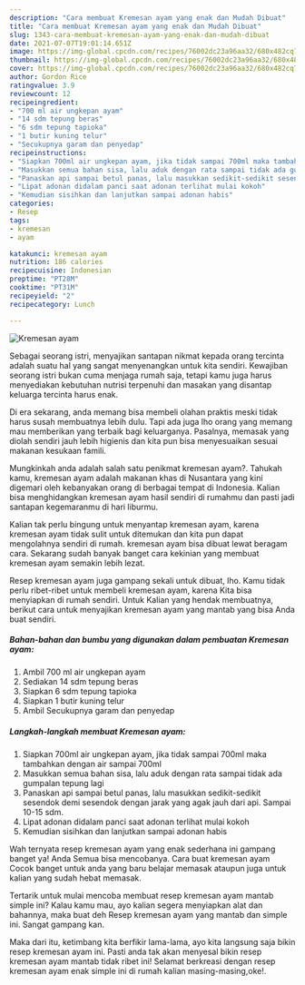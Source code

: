 ```yaml
---
description: "Cara membuat Kremesan ayam yang enak dan Mudah Dibuat"
title: "Cara membuat Kremesan ayam yang enak dan Mudah Dibuat"
slug: 1343-cara-membuat-kremesan-ayam-yang-enak-dan-mudah-dibuat
date: 2021-07-07T19:01:14.651Z
image: https://img-global.cpcdn.com/recipes/76002dc23a96aa32/680x482cq70/kremesan-ayam-foto-resep-utama.jpg
thumbnail: https://img-global.cpcdn.com/recipes/76002dc23a96aa32/680x482cq70/kremesan-ayam-foto-resep-utama.jpg
cover: https://img-global.cpcdn.com/recipes/76002dc23a96aa32/680x482cq70/kremesan-ayam-foto-resep-utama.jpg
author: Gordon Rice
ratingvalue: 3.9
reviewcount: 12
recipeingredient:
- "700 ml air ungkepan ayam"
- "14 sdm tepung beras"
- "6 sdm tepung tapioka"
- "1 butir kuning telur"
- "Secukupnya garam dan penyedap"
recipeinstructions:
- "Siapkan 700ml air ungkepan ayam, jika tidak sampai 700ml maka tambahkan dengan air sampai 700ml"
- "Masukkan semua bahan sisa, lalu aduk dengan rata sampai tidak ada gumpalan tepung lagi"
- "Panaskan api sampai betul panas, lalu masukkan sedikit-sedikit sesendok demi sesendok dengan jarak yang agak jauh dari api. Sampai 10-15 sdm."
- "Lipat adonan didalam panci saat adonan terlihat mulai kokoh"
- "Kemudian sisihkan dan lanjutkan sampai adonan habis"
categories:
- Resep
tags:
- kremesan
- ayam

katakunci: kremesan ayam 
nutrition: 186 calories
recipecuisine: Indonesian
preptime: "PT28M"
cooktime: "PT31M"
recipeyield: "2"
recipecategory: Lunch

---
```



![Kremesan ayam](https://img-global.cpcdn.com/recipes/76002dc23a96aa32/680x482cq70/kremesan-ayam-foto-resep-utama.jpg)

Sebagai seorang istri, menyajikan santapan nikmat kepada orang tercinta adalah suatu hal yang sangat menyenangkan untuk kita sendiri. Kewajiban seorang istri bukan cuma menjaga rumah saja, tetapi kamu juga harus menyediakan kebutuhan nutrisi terpenuhi dan masakan yang disantap keluarga tercinta harus enak.

Di era  sekarang, anda memang bisa membeli olahan praktis meski tidak harus susah membuatnya lebih dulu. Tapi ada juga lho orang yang memang mau memberikan yang terbaik bagi keluarganya. Pasalnya, memasak yang diolah sendiri jauh lebih higienis dan kita pun bisa menyesuaikan sesuai makanan kesukaan famili. 



Mungkinkah anda adalah salah satu penikmat kremesan ayam?. Tahukah kamu, kremesan ayam adalah makanan khas di Nusantara yang kini digemari oleh kebanyakan orang di berbagai tempat di Indonesia. Kalian bisa menghidangkan kremesan ayam hasil sendiri di rumahmu dan pasti jadi santapan kegemaranmu di hari liburmu.

Kalian tak perlu bingung untuk menyantap kremesan ayam, karena kremesan ayam tidak sulit untuk ditemukan dan kita pun dapat mengolahnya sendiri di rumah. kremesan ayam bisa dibuat lewat beragam cara. Sekarang sudah banyak banget cara kekinian yang membuat kremesan ayam semakin lebih lezat.

Resep kremesan ayam juga gampang sekali untuk dibuat, lho. Kamu tidak perlu ribet-ribet untuk membeli kremesan ayam, karena Kita bisa menyiapkan di rumah sendiri. Untuk Kalian yang hendak membuatnya, berikut cara untuk menyajikan kremesan ayam yang mantab yang bisa Anda buat sendiri.

<!--inarticleads1-->

##### Bahan-bahan dan bumbu yang digunakan dalam pembuatan Kremesan ayam:

1. Ambil 700 ml air ungkepan ayam
1. Sediakan 14 sdm tepung beras
1. Siapkan 6 sdm tepung tapioka
1. Siapkan 1 butir kuning telur
1. Ambil Secukupnya garam dan penyedap




<!--inarticleads2-->

##### Langkah-langkah membuat Kremesan ayam:

1. Siapkan 700ml air ungkepan ayam, jika tidak sampai 700ml maka tambahkan dengan air sampai 700ml
1. Masukkan semua bahan sisa, lalu aduk dengan rata sampai tidak ada gumpalan tepung lagi
1. Panaskan api sampai betul panas, lalu masukkan sedikit-sedikit sesendok demi sesendok dengan jarak yang agak jauh dari api. Sampai 10-15 sdm.
1. Lipat adonan didalam panci saat adonan terlihat mulai kokoh
1. Kemudian sisihkan dan lanjutkan sampai adonan habis




Wah ternyata resep kremesan ayam yang enak sederhana ini gampang banget ya! Anda Semua bisa mencobanya. Cara buat kremesan ayam Cocok banget untuk anda yang baru belajar memasak ataupun juga untuk kalian yang sudah hebat memasak.

Tertarik untuk mulai mencoba membuat resep kremesan ayam mantab simple ini? Kalau kamu mau, ayo kalian segera menyiapkan alat dan bahannya, maka buat deh Resep kremesan ayam yang mantab dan simple ini. Sangat gampang kan. 

Maka dari itu, ketimbang kita berfikir lama-lama, ayo kita langsung saja bikin resep kremesan ayam ini. Pasti anda tak akan menyesal bikin resep kremesan ayam mantab tidak ribet ini! Selamat berkreasi dengan resep kremesan ayam enak simple ini di rumah kalian masing-masing,oke!.

